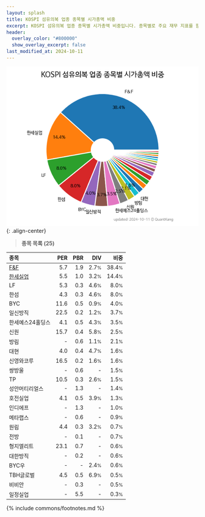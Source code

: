 ```yaml
---
layout: splash
title: KOSPI 섬유의복 업종 종목별 시가총액 비중
excerpt: KOSPI 섬유의복 업종 종목별 시가총액 비중입니다. 종목별로 주요 재무 지표를 함께 표시합니다.
header:
  overlay_color: "#800000"
  show_overlay_excerpt: false
last_modified_at: 2024-10-11
---
```



![KOSPI 섬유의복 업종 종목별 시가총액 비중](/stats/sector/images/kospi_업종_섬유의복_종목.png){: .align-center}


> **종목 목록 (25)**<a id="list"></a>

| **종목** | **PER** | **PBR** | **DIV** | **비중** |
| :------- | ------: | ------: | ------: | -------: |
| [F&F](/383220/) | 5.7 | 1.9 | 2.7<small>%</small> | 38.4<small>%</small> |
| [한세실업](/105630/) | 5.5 | 1.0 | 3.2<small>%</small> | 14.4<small>%</small> |
| LF | 5.3 | 0.3 | 4.6<small>%</small> | 8.0<small>%</small> |
| 한섬 | 4.3 | 0.3 | 4.6<small>%</small> | 8.0<small>%</small> |
| BYC | 11.6 | 0.5 | 0.9<small>%</small> | 4.0<small>%</small> |
| 일신방직 | 22.5 | 0.2 | 1.2<small>%</small> | 3.7<small>%</small> |
| 한세예스24홀딩스 | 4.1 | 0.5 | 4.3<small>%</small> | 3.5<small>%</small> |
| 신원 | 15.7 | 0.4 | 5.8<small>%</small> | 2.5<small>%</small> |
| 방림 | - | 0.6 | 1.1<small>%</small> | 2.1<small>%</small> |
| 대현 | 4.0 | 0.4 | 4.7<small>%</small> | 1.6<small>%</small> |
| 신영와코루 | 16.5 | 0.2 | 1.6<small>%</small> | 1.6<small>%</small> |
| 쌍방울 | - | 0.6 | - | 1.5<small>%</small> |
| TP | 10.5 | 0.3 | 2.6<small>%</small> | 1.5<small>%</small> |
| 성안머티리얼스 | - | 1.3 | - | 1.4<small>%</small> |
| 호전실업 | 4.1 | 0.5 | 3.9<small>%</small> | 1.3<small>%</small> |
| 인디에프 | - | 1.3 | - | 1.0<small>%</small> |
| 메타랩스 | - | 0.6 | - | 0.9<small>%</small> |
| 원림 | 4.4 | 0.3 | 3.2<small>%</small> | 0.7<small>%</small> |
| 전방 | - | 0.1 | - | 0.7<small>%</small> |
| 형지엘리트 | 23.1 | 0.7 | - | 0.6<small>%</small> |
| 대한방직 | - | 0.2 | - | 0.6<small>%</small> |
| BYC우 | - | - | 2.4<small>%</small> | 0.6<small>%</small> |
| TBH글로벌 | 4.5 | 0.5 | 6.9<small>%</small> | 0.5<small>%</small> |
| 비비안 | - | 0.3 | - | 0.5<small>%</small> |
| 일정실업 | - | 5.5 | - | 0.3<small>%</small> |

{% include commons/footnotes.md %}